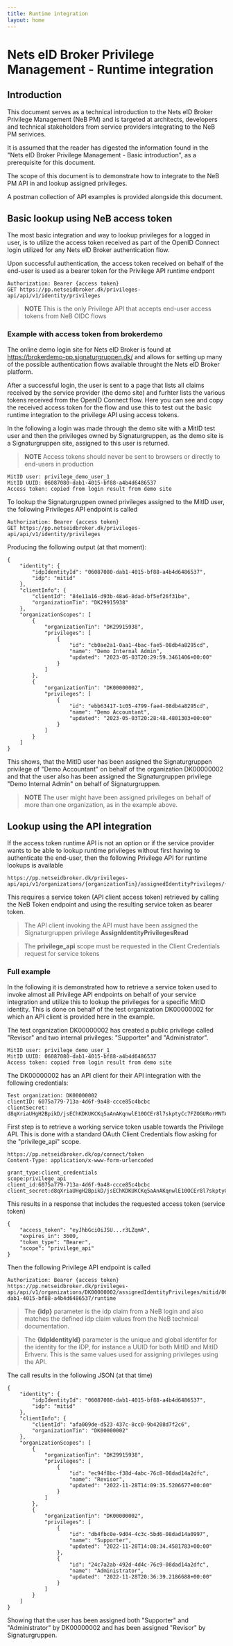 ```yaml
---
title: Runtime integration
layout: home
---
```


# Nets eID Broker Privilege Management - Runtime integration

## Introduction

This document serves as a technical introduction to the Nets eID Broker Privilege Management (NeB PM) and is targeted at architects, developers and technical stakeholders from service providers integrating to the NeB PM serivices.

It is assumed that the reader has digested the information found in the "Nets eID Broker Privilege Management - Basic introduction", as a prerequisite for this document.

The scope of this document is to demonstrate how to integrate to the NeB PM API in and lookup assigned privileges.

A postman collection of API examples is provided alongside this document. 

## Basic lookup using NeB access token
The most basic integration and way to lookup privileges for a logged in user, is to utilize the access token received as part of the OpenID Connect login utilized for any Nets eID Broker authentication flow. 

Upon successful authentication, the access token received on behalf of the end-user is used as a bearer token for the Privilege API runtime endpont

```
Authorization: Bearer {access token}
GET https://pp.netseidbroker.dk/privileges-api/api/v1/identity/privileges
```
> **NOTE** This is the only Privilege API that accepts end-user access tokens from NeB OIDC flows

### Example with access token from brokerdemo
The online demo login site for Nets eID Broker is found at https://brokerdemo-pp.signaturgruppen.dk/ and allows for setting up many of the possible authentication flows available throught the Nets eID Broker platform. 

After a successful login, the user is sent to a page that lists all claims received by the service provider (the demo site) and furhter lists the various tokens received from the OpenID Connect flow. Here you can see and copy the received access token for the flow and use this to test out the basic runtime integration to the privilege API using access tokens. 

In the following a login was made through the demo site with a MitID test user and then the privileges owned by Signaturgruppen, as the demo site is a Signaturgruppen site, assigned to this user is returned.  

> **NOTE** Access tokens should never be sent to browsers or directly to end-users in production

```
MitID user: privilege_demo_user_1
MitID UUID: 06087080-dab1-4015-bf88-a4b4d6486537
Access token: copied from login result from demo site
```

To lookup the Signaturgruppen owned privileges assigned to the MitID user, the following Privileges API endpoint is called

```
Authorization: Bearer {access token}
GET https://pp.netseidbroker.dk/privileges-api/api/v1/identity/privileges
```

Producing the following output (at that moment):


```
{
    "identity": {
        "idpIdentityId": "06087080-dab1-4015-bf88-a4b4d6486537",
        "idp": "mitid"
    },
    "clientInfo": {
        "clientId": "84e11a16-d93b-48a6-8dad-bf5ef26f31be",
        "organizationTin": "DK29915938"
    },
    "organizationScopes": [
        {
            "organizationTin": "DK29915938",
            "privileges": [
                {
                    "id": "cb0ae2a1-0aa1-4bac-fae5-08db4a8295cd",
                    "name": "Demo Internal Admin",
                    "updated": "2023-05-03T20:29:59.3461406+00:00"
                }
            ]
        },
        {
            "organizationTin": "DK00000002",
            "privileges": [
                {
                    "id": "ebb63417-1c05-4799-fae4-08db4a8295cd",
                    "name": "Demo Accountant",
                    "updated": "2023-05-03T20:28:48.4801303+00:00"
                }
            ]
        }
    ]
}
```

This shows, that the MitID user has been assigned the Signaturgruppen privilege of "Demo Accountant" on behalf of the organization DK00000002 and that the user also has been assigned the Signaturgruppen privilege "Demo Internal Admin" on behalf of Signaturgruppen.

> **NOTE** The user might have been assigned privileges on behalf of more than one organization, as in the example above.


## Lookup using the API integration
If the access token runtime API is not an option or if the service provider wants to be able to lookup runtime privileges without first having to authenticate the end-user, then the following Privilege API for runtime lookups is available

```
https://pp.netseidbroker.dk/privileges-api/api/v1/organizations/{organizationTin}/assignedIdentityPrivileges/{idp}/{idpIdentityId}/runtime
```
This requires a service token (API client access token) retrieved by calling the NeB Token endpoint and using the resulting service token as bearer token. 
> The API client invoking the API must have been assigned the Signaturgruppen privilege **AssignIdentityPrivilegesRead**

> The **privilege_api** scope must be requested in the Client Credentials request for service tokens

### Full example
In the following it is demonstrated how to retrieve a service token used to invoke almost all Privilege API endpoints on behalf of your service integration and utilize this to lookup the privileges for a specific MitID identity. This is done on behalf of the test organization DK00000002 for which an API client is provided here in the example. 

The test organization DK00000002 has created a public privilege called "Revisor" and two internal privileges: "Supporter" and "Administrator".

```
MitID user: privilege_demo_user_1
MitID UUID: 06087080-dab1-4015-bf88-a4b4d6486537
Access token: copied from login result from demo site
```

The DK00000002 has an API client for their API integration with the following credentials:

```
Test organization: DK00000002
clientID: 6075a779-713a-4d6f-9a48-ccce85c4bcbc
clientSecret: d8qXriaUHgH2BpikD/jsEChKDKUKCKq5aAnAKqnwlE10OCEr8l7skptyCc7FZOGURorMNTAFuFZmyhAxYDHqDQ==
```

First step is to retrieve a working service token usable towards the Privilege API. This is done with a standard OAuth Client Credentials flow asking for the "privilege_api" scope.

```
https://pp.netseidbroker.dk/op/connect/token
Content-Type: application/x-www-form-urlencoded

grant_type:client_credentials
scope:privilege_api
client_id:6075a779-713a-4d6f-9a48-ccce85c4bcbc
client_secret:d8qXriaUHgH2BpikD/jsEChKDKUKCKq5aAnAKqnwlE10OCEr8l7skptyCc7FZOGURorMNTAFuFZmyhAxYDHqDQ==

```

This results in a response that includes the requested access token (service token)

```
{
    "access_token": "eyJhbGciOiJSU...r3LZqmA",
    "expires_in": 3600,
    "token_type": "Bearer",
    "scope": "privilege_api"
}
```

Then the following Privilege API endpoint is called 

```
Authorization: Bearer {access token}
https://pp.netseidbroker.dk/privileges-api/api/v1/organizations/DK00000002/assignedIdentityPrivileges/mitid/06087080-dab1-4015-bf88-a4b4d6486537/runtime

```
> The **{idp}** parameter is the idp claim from a NeB login and also matches the defined idp claim values from the NeB technical documentation.  

> The **{IdpIdentityId}** parameter is the unique and global identifer for the identity for the IDP, for instance a UUID for both MitID and MitID Erhverv. This is the same values used for assigning privileges using the API.

The call results in the following JSON (at that time)

```
{
    "identity": {
        "idpIdentityId": "06087080-dab1-4015-bf88-a4b4d6486537",
        "idp": "mitid"
    },
    "clientInfo": {
        "clientId": "afa009de-d523-437c-8cc0-9b4208d7f2c6",
        "organizationTin": "DK00000002"
    },
    "organizationScopes": [
        {
            "organizationTin": "DK29915938",
            "privileges": [
                {
                    "id": "ec94f8bc-f38d-4abc-76c8-08dad14a2dfc",
                    "name": "Revisor",
                    "updated": "2022-11-28T14:09:35.5206677+00:00"
                }
            ]
        },
        {
            "organizationTin": "DK00000002",
            "privileges": [
                {
                    "id": "db4fbc0e-9d04-4c3c-5bd6-08dad14a0997",
                    "name": "Supporter",
                    "updated": "2022-11-28T14:08:34.4581783+00:00"
                },
                {
                    "id": "24c7a2ab-492d-4d4c-76c9-08dad14a2dfc",
                    "name": "Administrator",
                    "updated": "2022-11-28T20:36:39.2186688+00:00"
                }
            ]
        }
    ]
}
```
Showing that the user has been assigned both "Supporter" and "Administrator" by DK00000002 and has been assigned "Revisor" by Signaturgruppen.
